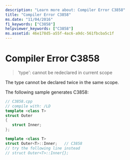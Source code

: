 ```yaml
---
description: "Learn more about: Compiler Error C3858"
title: "Compiler Error C3858"
ms.date: "11/04/2016"
f1_keywords: ["C3858"]
helpviewer_keywords: ["C3858"]
ms.assetid: 46e178d5-a55f-4ac6-a9dc-561fbcba5c1f
---
```

# Compiler Error C3858

> 'type': cannot be redeclared in current scope

The type cannot be declared twice in the same scope.

The following sample generates C3858:

```cpp
// C3858.cpp
// compile with: /LD
template <class T>
struct Outer
{
   struct Inner;
};

template <class T>
struct Outer<T>::Inner;   // C3858
// try the following line instead
// struct Outer<T>::Inner{};
```
